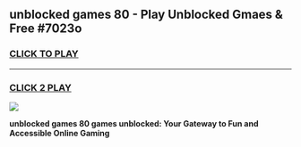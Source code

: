 
## unblocked games 80 - Play Unblocked Gmaes & Free #7023o
<h3>
<a href="https://news.freeplayer.one?title=unblocked_games_80&ref=03M">CLICK TO PLAY</a></h3>
<hr>

<h3>
<a href="https://news.freeplayer.one?title=unblocked_games_80&ref=03M">CLICK 2 PLAY</a>
  
</h3>

<a href="https://news.freeplayer.one?title=unblocked_games_80&ref=03M"><img src="https://clearcache.store/games.png"></a>


**unblocked games 80 games unblocked: Your Gateway to Fun and Accessible Online Gaming**
